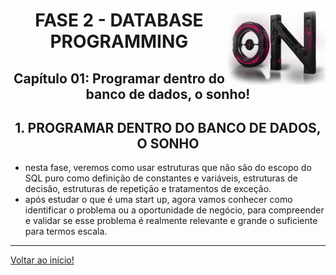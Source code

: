 <div align="center">
<a href="https://github.com/monicaquintal" target="_blank"><img align="right" height="120px" src="../assets/logo.png" /></a>
<h1>FASE 2 - DATABASE PROGRAMMING</h1>
<h2>Capítulo 01: Programar dentro do banco de dados, o sonho!</h2>
</div>

<div align="center">
<h2>1. PROGRAMAR DENTRO DO BANCO DE DADOS, O SONHO</h2>
</div>

- nesta fase, veremos como usar estruturas que não são do escopo do SQL puro como definição de constantes e variáveis, estruturas de decisão, estruturas de repetição e tratamentos de exceção.
- após estudar o que é uma start up, agora vamos conhecer como identificar o problema ou a oportunidade de negócio, para compreender e validar se esse problema é realmente relevante e grande o suficiente para termos escala.

--- 

[Voltar ao início!](https://github.com/monicaquintal/smart_cities)